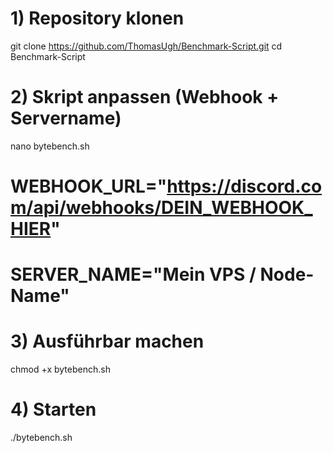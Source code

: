 # 1) Repository klonen
git clone https://github.com/ThomasUgh/Benchmark-Script.git
cd Benchmark-Script

# 2) Skript anpassen (Webhook + Servername)
nano bytebench.sh
#   WEBHOOK_URL="https://discord.com/api/webhooks/DEIN_WEBHOOK_HIER"
#   SERVER_NAME="Mein VPS / Node-Name"

# 3) Ausführbar machen
chmod +x bytebench.sh

# 4) Starten
./bytebench.sh
